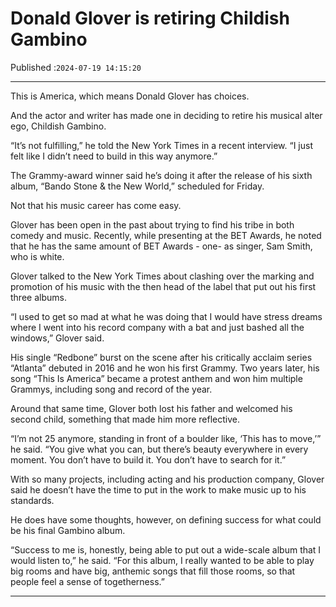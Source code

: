 # Donald Glover is retiring Childish Gambino

Published :`2024-07-19 14:15:20`

---

This is America, which means Donald Glover has choices.

And the actor and writer has made one in deciding to retire his musical alter ego, Childish Gambino.

“It’s not fulfilling,” he told the New York Times in a recent interview. “I just felt like I didn’t need to build in this way anymore.”

The Grammy-award winner said he’s doing it after the release of his sixth album, “Bando Stone & the New World,” scheduled for Friday.

Not that his music career has come easy.

Glover has been open in the past about trying to find his tribe in both comedy and music. Recently, while presenting at the BET Awards, he noted that he has the same amount of BET Awards - one- as singer, Sam Smith, who is white.

Glover talked to the New York Times about clashing over the marking and promotion of his music with the then head of the label that put out his first three albums.

“I used to get so mad at what he was doing that I would have stress dreams where I went into his record company with a bat and just bashed all the windows,” Glover said.

His single “Redbone” burst on the scene after his critically acclaim series “Atlanta” debuted in 2016 and he won his first Grammy. Two years later, his song “This Is America” became a protest anthem and won him multiple Grammys, including song and record of the year.

Around that same time, Glover both lost his father and welcomed his second child, something that made him more reflective.

“I’m not 25 anymore, standing in front of a boulder like, ‘This has to move,’” he said. “You give what you can, but there’s beauty everywhere in every moment. You don’t have to build it. You don’t have to search for it.”

With so many projects, including acting and his production company, Glover said he doesn’t have the time to put in the work to make music up to his standards.

He does have some thoughts, however, on defining success for what could be his final Gambino album.

“Success to me is, honestly, being able to put out a wide-scale album that I would listen to,” he said. “For this album, I really wanted to be able to play big rooms and have big, anthemic songs that fill those rooms, so that people feel a sense of togetherness.”

---


